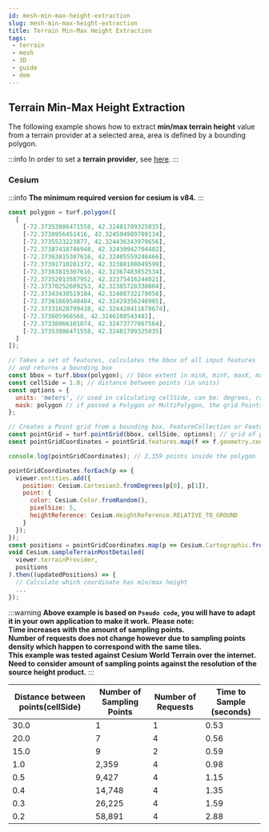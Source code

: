 ```yaml
---
id: mesh-min-max-height-extraction
slug: mesh-min-max-height-extraction
title: Terrain Min-Max Height Extraction
tags:
 - terrain
 - mesh
 - 3D
 - guide
 - dem
---
```


## Terrain Min-Max Height Extraction
The following example shows how to extract **min/max terrain height** value from a terrain provider at a selected area, area is defined by a bounding polygon.

:::info
In order to set a **terrain provider**, see [here](/docs/MapColonies/3D/Guides/3d-getting-started).
:::

### Cesium

:::info
**The minimum required version for cesium is v84.**
:::

```javascript
const polygon = turf.polygon([
  [
    [-72.37353086471558, 42.32481709325035],
    [-72.3738956451416, 42.324594989789134],
    [-72.3735523223877, 42.324436343979656],
    [-72.37387418746948, 42.32430942704402],
    [-72.37363815307616, 42.32405559240466],
    [-72.37391710281372, 42.32388108049599],
    [-72.37363815307616, 42.32367483852534],
    [-72.37352013587952, 42.32375416244021],
    [-72.37370252609253, 42.32385728338004],
    [-72.37343430519104, 42.32408732179058],
    [-72.37361669540404, 42.32429356240905],
    [-72.37331628799438, 42.324428411678674],
    [-72.373605966568, 42.3246108543481],
    [-72.37338066101074, 42.32473777067564],
    [-72.37353086471558, 42.32481709325035]
  ]
]);

// Takes a set of features, calculates the bbox of all input features
// and returns a bounding box
const bbox = turf.bbox(polygon); // bbox extent in minX, minY, maxX, maxY order
const cellSide = 1.0; // distance between points (in units)
const options = {
  units: 'meters', // used in calculating cellSide, can be: degrees, radians, miles, or kilometers (default)
  mask: polygon // if passed a Polygon or MultiPolygon, the grid Points will be created only inside it
};

// Creates a Point grid from a bounding box, FeatureCollection or Feature.
const pointGrid = turf.pointGrid(bbox, cellSide, options); // grid of points
const pointGridCoordinates = pointGrid.features.map(f => f.geometry.coordinates);

console.log(pointGridCoordinates); // 2,359 points inside the polygon

pointGridCoordinates.forEach(p => {
  viewer.entities.add({
    position: Cesium.Cartesian3.fromDegrees(p[0], p[1]),
    point: {
      color: Cesium.Color.fromRandom(),
      pixelSize: 5,
      heightReference: Cesium.HeightReference.RELATIVE_TO_GROUND
    }
  });
});
const positions = pointGridCoordinates.map(p => Cesium.Cartographic.fromDegrees(p[0], p[1]));
void Cesium.sampleTerrainMostDetailed(
  viewer.terrainProvider,
  positions
).then((updatedPositions) => {
  // Calculate which coordinate has min/max height
  ...
});
```
:::warning
**Above example is based on `Pseudo code`, you will have to adapt it in your own application to make it work.**
**Please note:<br/>Time increases with the amount of sampling points.<br/>Number of requests does not change however due to sampling points density which happen to correspond with the same tiles.<br/>This example was tested against Cesium World Terrain over the internet.<br/>Need to consider amount of sampling points against the resolution of the source height product.**
:::

|**Distance between points(cellSide)** | **Number of Sampling Points** | **Number of Requests** | **Time to Sample (seconds)** |
---- | ---- | ---- | ----
30.0 | 1 | 1 | 0.53
20.0 | 7 | 4 | 0.56
15.0 | 9 | 2 | 0.59
1.0 | 2,359 | 4 | 0.98
0.5 | 9,427 | 4 | 1.15
0.4 | 14,748 | 4 | 1.35
0.3 | 26,225 | 4 | 1.59
0.2 | 58,891 | 4 | 2.88
